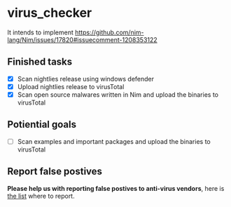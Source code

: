 # virus_checker

It intends to implement https://github.com/nim-lang/Nim/issues/17820#issuecomment-1208353122


## Finished tasks

- [x] Scan nightlies release using windows defender
- [x] Upload nightlies release to virusTotal
- [x] Scan open source malwares written in Nim and upload the binaries to virusTotal

## Potiential goals

- [ ] Scan examples and important packages and upload the binaries to virusTotal


## Report false postives

**Please help us with reporting false postives to anti-virus vendors**, here is [the list](https://github.com/yaronelh/False-Positive-Center) where to report.
